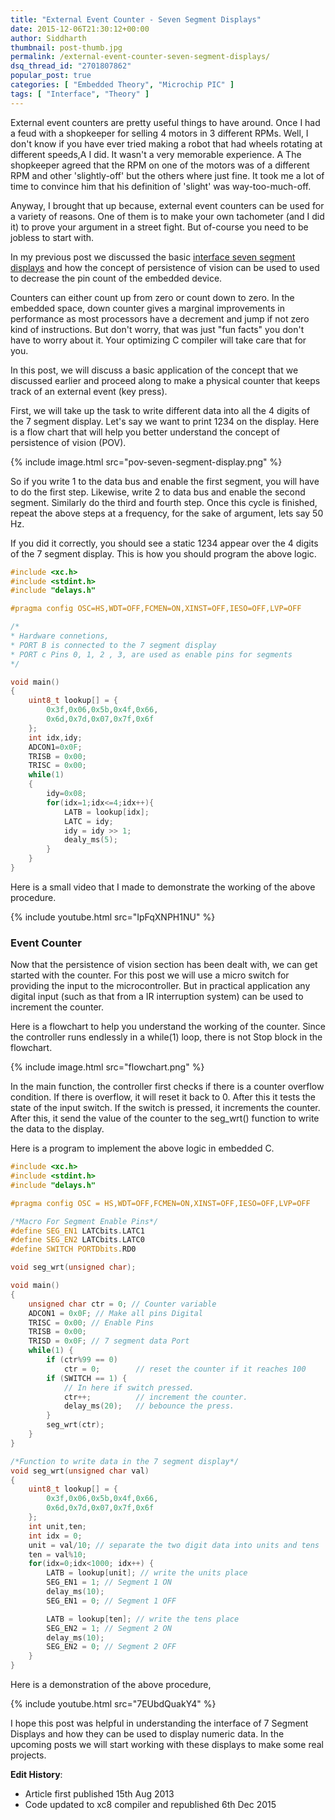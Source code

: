 ```yaml
---
title: "External Event Counter - Seven Segment Displays"
date: 2015-12-06T21:30:12+00:00
author: Siddharth
thumbnail: post-thumb.jpg
permalink: /external-event-counter-seven-segment-displays/
dsq_thread_id: "2701807862"
popular_post: true
categories: [ "Embedded Theory", "Microchip PIC" ]
tags: [ "Interface", "Theory" ]
---
```


External event counters are pretty useful things to have around. Once I had a feud with a shopkeeper for selling 4 motors in 3 different RPMs. Well, I don't know if you have ever tried making a robot that had wheels rotating at different speeds,A I did. It wasn't a very memorable experience. A The shopkeeper agreed that the RPM on one of the motors was of a different RPM and other 'slightly-off' but the others where just fine. It took me a lot of time to convince him that his definition of 'slight' was way-too-much-off.

Anyway, I brought that up because, external event counters can be used for a variety of reasons. One of them is to make your own tachometer (and I did it) to prove your argument in a street fight. But of-course you need to be jobless to start with.

In my previous post we discussed the basic [interface seven segment displays](/interface-7-segment-display-with-microcontroller/) and how the concept of persistence of vision can be used to used to decrease the pin count of the embedded device.

Counters can either count up from zero or count down to zero. In the embedded space, down counter gives a marginal improvements in performance as most processors have a decrement and jump if not zero kind of instructions. But don't worry, that was just "fun facts" you don't have to worry about it. Your optimizing C compiler will take care that for you.

In this post, we will discuss a basic application of the concept that we discussed earlier and proceed along to make a physical counter that keeps track of an external event (key press).

First, we will take up the task to write different data into all the 4 digits of the 7 segment display. Let's say we want to print 1234 on the display. Here is a flow chart that will help you better understand the concept of persistence of vision (POV).

{% include image.html src="pov-seven-segment-display.png" %}

So if you write 1 to the data bus and enable the first segment, you will have to do the first step. Likewise, write 2 to data bus and enable the second segment. Similarly do the third and fourth step. Once this cycle is finished, repeat the above steps at a frequency, for the sake of argument, lets say 50 Hz.

If you did it correctly, you should see a static 1234 appear over the 4 digits of the 7 segment display. This is how you should program the above logic.

``` c
#include <xc.h>
#include <stdint.h>
#include "delays.h"

#pragma config OSC=HS,WDT=OFF,FCMEN=ON,XINST=OFF,IESO=OFF,LVP=OFF

/* 
* Hardware connetions,
* PORT B is connected to the 7 segment display
* PORT c Pins 0, 1, 2 , 3, are used as enable pins for segments
*/

void main()
{
    uint8_t lookup[] = {
        0x3f,0x06,0x5b,0x4f,0x66,
        0x6d,0x7d,0x07,0x7f,0x6f
    };
    int idx,idy;
    ADCON1=0x0F;
    TRISB = 0x00;
    TRISC = 0x00;
    while(1)
    {
        idy=0x08;
        for(idx=1;idx<=4;idx++){
            LATB = lookup[idx];
            LATC = idy;
            idy = idy >> 1;
            dealy_ms(5);
        }
    }
}
```

Here is a small video that I made to demonstrate the working of the above procedure.

{% include youtube.html src="IpFqXNPH1NU" %}

### Event Counter

Now that the persistence of vision section has been dealt with, we can get started with the counter. For this post we will use a micro switch for providing the input to the microcontroller. But in practical application any digital input (such as that from a IR interruption system) can be used to increment the counter.

Here is a flowchart to help you understand the working of the counter. Since the controller runs endlessly in a while(1) loop, there is not Stop block in the flowchart.

{% include image.html src="flowchart.png" %}

In the main function, the controller first checks if there is a counter overflow condition. If there is overflow, it will reset it back to 0. After this it tests the state of the input switch. If the switch is pressed, it increments the counter. After this, it send the value of the counter to the seg_wrt() function to write the data to the display.

Here is a program to implement the above logic in embedded C.

``` c
#include <xc.h>
#include <stdint.h>
#include "delays.h"

#pragma config OSC = HS,WDT=OFF,FCMEN=ON,XINST=OFF,IESO=OFF,LVP=OFF

/*Macro For Segment Enable Pins*/
#define SEG_EN1 LATCbits.LATC1
#define SEG_EN2 LATCbits.LATC0
#define SWITCH PORTDbits.RD0

void seg_wrt(unsigned char);

void main()
{
    unsigned char ctr = 0; // Counter variable
    ADCON1 = 0x0F; // Make all pins Digital
    TRISC = 0x00; // Enable Pins
    TRISB = 0x00;
    TRISD = 0x0F; // 7 segment data Port
    while(1) {
        if (ctr%99 == 0)
            ctr = 0;        // reset the counter if it reaches 100
        if (SWITCH == 1) {
            // In here if switch pressed.
            ctr++;          // increment the counter.
            delay_ms(20);   // bebounce the press.
        }
        seg_wrt(ctr);
    }
}

/*Function to write data in the 7 segment display*/
void seg_wrt(unsigned char val)
{
    uint8_t lookup[] = {
        0x3f,0x06,0x5b,0x4f,0x66,
        0x6d,0x7d,0x07,0x7f,0x6f
    };
    int unit,ten;
    int idx = 0;
    unit = val/10; // separate the two digit data into units and tens
    ten = val%10;
    for(idx=0;idx<1000; idx++) {
        LATB = lookup[unit]; // write the units place
        SEG_EN1 = 1; // Segment 1 ON
        delay_ms(10);
        SEG_EN1 = 0; // Segment 1 OFF

        LATB = lookup[ten]; // write the tens place
        SEG_EN2 = 1; // Segment 2 ON
        delay_ms(10);
        SEG_EN2 = 0; // Segment 2 OFF
    }
}
```

Here is a demonstration of the above procedure,

{% include youtube.html src="7EUbdQuakY4" %}

I hope this post was helpful in understanding the interface of 7 Segment Displays and how they can be used to display numeric data. In the upcoming posts we will start working with these displays to make some real projects.

**Edit History**:

  * Article first published 15th Aug 2013
  * Code updated to xc8 compiler and republished 6th Dec 2015
